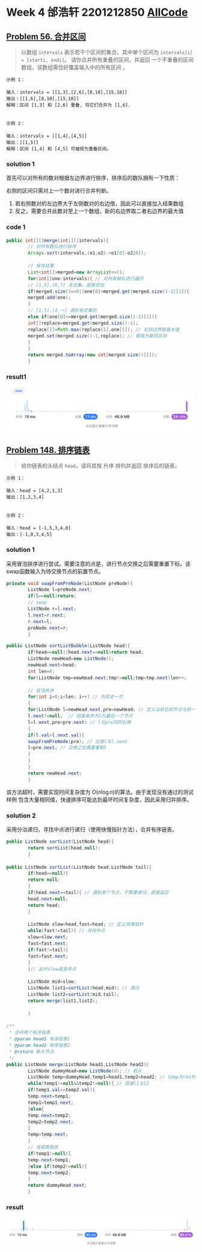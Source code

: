 # Week 4 邰浩轩 2201212850 [AllCode](./Main.java)

## [Problem 56. 合并区间](https://leetcode.cn/problems/merge-intervals/)

> 以数组 `intervals` 表示若干个区间的集合，其中单个区间为 `intervals[i] = [starti, endi]`。
> 请你合并所有重叠的区间，并返回 一个不重叠的区间数组，该数组需恰好覆盖输入中的所有区间 。

```text
示例 1：

输入：intervals = [[1,3],[2,6],[8,10],[15,18]]
输出：[[1,6],[8,10],[15,18]]
解释：区间 [1,3] 和 [2,6] 重叠, 将它们合并为 [1,6].
        
     
示例 2：

输入：intervals = [[1,4],[4,5]]
输出：[[1,5]]
解释：区间 [1,4] 和 [4,5] 可被视为重叠区间。
```

### solution 1

首先可以对所有的数对根据左边界进行排序，排序后的数队拥有一下性质：

右侧的区间只需对上一个数对进行合并判断。

1. 若右侧数对的左边界大于左侧数对的右边借，因此可以直接加入结果数组
2. 反之，需要合并此数对至上一个数组，新的右边界取二者右边界的最大值

### code 1

```java
public int[][]merge(int[][]intervals){
        // 对所有数队进行排序
        Arrays.sort(intervals,(o1,o2)->o1[0]-o2[0]);

        // 保存结果
        List<int[]>merged=new ArrayList<>();
        for(int[]one:intervals){ // 对所有输队进行遍历
        // [1,5],[6,7] 无交集。直接添加
        if(merged.size()==0||one[0]>merged.get(merged.size()-1)[1]){
        merged.add(one);
        }
        // [1,5],[4,～] 遇到有交集的
        else if(one[0]<=merged.get(merged.size()-1)[1]){
        int[]replace=merged.get(merged.size()-1);
        replace[1]=Math.max(replace[1],one[1]); // 右侧边界取最大值
        merged.set(merged.size()-1,replace); // 替换为新的区间
        }
        }
        return merged.toArray(new int[merged.size()][]);
        }
```

### result1

![](p1-1.png)

## [Problem 148. 排序链表](https://leetcode.cn/problems/sort-list/)

> 给你链表的头结点 `head`，请将其按 升序 排列并返回 排序后的链表。

```text
示例 1：

输入：head = [4,2,1,3]
输出：[1,2,3,4]
        
     
示例 2：

输入：head = [-1,5,3,4,0]
输出：[-1,0,3,4,5]
```

### solution 1

采用冒泡排序进行尝试。需要注意的点是，进行节点交换之后需要重置下标。该swap函数输入为待交换节点的前置节点。

```java
private void swapFromPreNode(ListNode preNode){
        ListNode l=preNode.next;
        if(l==null)return;
        // swap
        ListNode r=l.next;
        l.next=r.next;
        r.next=l;
        preNode.next=r;
        }
```

```java
public ListNode sortListBubble(ListNode head){
        if(head==null||head.next==null)return head;
        ListNode newHead=new ListNode();
        newHead.next=head;
        int len=0;
        for(ListNode tmp=newHead.next;tmp!=null;tmp=tmp.next)len++;

        // 冒泡排序
        for(int i=0;i<len; i++) // 外层走一次
        {
        for(ListNode l=newHead.next,pre=newHead; // 定义当前比较节点与前一节点
        l.next!=null;  // 结束条件为l为最后一个节点
        l=l.next,pre=pre.next) // l与pre同时右移
        {
        if(l.val>l.next.val){
        swapFromPreNode(pre); // 交换l与l.next
        l=pre.next; // 交换之后需要重制l
        }
        }
        }
        return newHead.next;
        }
```

该方法超时，需要实现时间复杂度为 $O(n \log n)$的算法。由于发现没有通过的测试样例
包含大量相同值，快速排序可能达到最坏时间复杂度，因此采用归并排序。

### solution 2

采用分治递归，寻找中点进行递归（使用快慢指针方法），合并有序链表。

```java
public ListNode sortList(ListNode head){
        return sortList(head,null);
        }

public ListNode sortList(ListNode head,ListNode tail){
        if(head==null){
        return null;
        }
        if(head.next==tail){ // 遇到单个节点，不需要递归，直接返回
        head.next=null;
        return head;
        }

        ListNode slow=head,fast=head; // 定义快慢指针
        while(fast!=tail){ // 寻找中点
        slow=slow.next;
        fast=fast.next;
        if(fast!=tail){
        fast=fast.next;
        }
        }// 此时slow就是中点

        ListNode mid=slow;
        ListNode list1=sortList(head,mid); // 递归
        ListNode list2=sortList(mid,tail);
        return merge(list1,list2);

        }

/**
 * 合并两个有序链表
 * @param head1 有序链表1
 * @param head2 有序链表2
 * @return 新头节点
 */
public ListNode merge(ListNode head1,ListNode head2){
        ListNode dummyHead=new ListNode(0); // 假头
        ListNode temp=dummyHead,temp1=head1,temp2=head2; // temp为res的尾节点
        while(temp1!=null&&temp2!=null){ // 连接l1与l2
        if(temp1.val<=temp2.val){
        temp.next=temp1;
        temp1=temp1.next;
        }else{
        temp.next=temp2;
        temp2=temp2.next;
        }
        temp=temp.next;
        }
        // 有链表剩余
        if(temp1!=null){
        temp.next=temp1;
        }else if(temp2!=null){
        temp.next=temp2;
        }
        return dummyHead.next;
        }
```

### result

![](p2-2.png)




